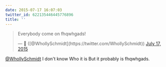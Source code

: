 ```yaml
---
date: 2015-07-17 16:07:03
twitter_id: 622135446445776896
title: ''
---
```


<blockquote class="twitter-tweet"><p lang="en" dir="ltr">Everybody come on fhqwhgads!</p>&mdash; 🤧 ([@WhollySchmidt](https://twitter.com/WhollySchmidt)) <a href="https://twitter.com/WhollySchmidt/status/622134880122597380?ref_src=twsrc%5Etfw">July 17, 2015</a></blockquote>
<script async src="https://platform.twitter.com/widgets.js" charset="utf-8"></script>

[@WhollySchmidt](https://twitter.com/WhollySchmidt)
I don't know
Who it is
But it probably is fhqwhgads.
